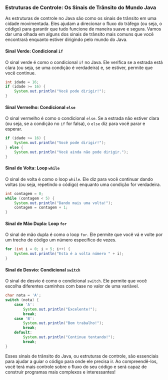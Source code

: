 ### Estruturas de Controle: Os Sinais de Trânsito do Mundo Java

As estruturas de controle no Java são como os sinais de trânsito em uma cidade movimentada. Eles ajudam a direcionar o fluxo do tráfego (ou seja, o código) para garantir que tudo funcione de maneira suave e segura. Vamos dar uma olhada em alguns dos sinais de trânsito mais comuns que você encontrará enquanto estiver dirigindo pelo mundo do Java.

#### Sinal Verde: Condicional `if`

O sinal verde é como o condicional `if` no Java. Ele verifica se a estrada está clara (ou seja, se uma condição é verdadeira) e, se estiver, permite que você continue.

```java
int idade = 16;
if (idade >= 16) {
    System.out.println("Você pode dirigir!");
}
```

#### Sinal Vermelho: Condicional `else`

O sinal vermelho é como o condicional `else`. Se a estrada não estiver clara (ou seja, se a condição no `if` for falsa), o `else` diz para você parar e esperar.

```java
if (idade >= 16) {
    System.out.println("Você pode dirigir!");
} else {
    System.out.println("Você ainda não pode dirigir.");
}
```

#### Sinal de Volta: Loop `while`

O sinal de volta é como o loop `while`. Ele diz para você continuar dando voltas (ou seja, repetindo o código) enquanto uma condição for verdadeira.

```java
int contagem = 0;
while (contagem < 5) {
    System.out.println("Dando mais uma volta!");
    contagem = contagem + 1;
}
```

#### Sinal de Mão Dupla: Loop `for`

O sinal de mão dupla é como o loop `for`. Ele permite que você vá e volte por um trecho de código um número específico de vezes.

```java
for (int i = 0; i < 5; i++) {
    System.out.println("Esta é a volta número " + i);
}
```

#### Sinal de Desvio: Condicional `switch`

O sinal de desvio é como o condicional `switch`. Ele permite que você escolha diferentes caminhos com base no valor de uma variável.

```java
char nota = 'A';
switch (nota) {
    case 'A':
        System.out.println("Excelente!");
        break;
    case 'B':
        System.out.println("Bom trabalho!");
        break;
    default:
        System.out.println("Continue tentando!");
        break;
}
```

Esses sinais de trânsito do Java, ou estruturas de controle, são essenciais para ajudar a guiar o código para onde ele precisa ir. Ao compreendê-los, você terá mais controle sobre o fluxo do seu código e será capaz de construir programas mais complexos e interessantes!